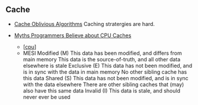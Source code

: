 Cache
-----


* [Cache Oblivious Algorithms](https://jiahai-feng.github.io/posts/cache-oblivious-algorithms/) Caching stratergies are hard.

* [Myths Programmers Believe about CPU Caches](https://software.rajivprab.com/2018/04/29/myths-programmers-believe-about-cpu-caches/)
    * [[cpu]]
    * MESI
        Modified (M)
            This data has been modified, and differs from main memory
            This data is the source-of-truth, and all other data elsewhere is stale
        Exclusive (E)
            This data has not been modified, and is in sync with the data in main memory
            No other sibling cache has this data
        Shared (S)
            This data has not been modified, and is in sync with the data elsewhere
            There are other sibling caches that (may) also have this same data
        Invalid (I)
            This data is stale, and should never ever be used


[//begin]: # "Autogenerated link references for markdown compatibility"
[cpu]: cpu.md "CPU"
[//end]: # "Autogenerated link references"